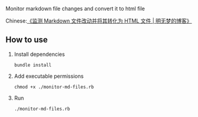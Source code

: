 Monitor markdown file changes and convert it to html file

Chinese:[《监测 Markdown 文件改动并将其转化为 HTML 文件 | 明无梦的博客》](http://www.dreamxu.com/monitor-markdown-file-changes-and-convert-it-to-html-file/)

## How to use

1.  Install dependencies

        bundle install

2.  Add executable permissions


        chmod +x ./monitor-md-files.rb

3.  Run

        ./monitor-md-files.rb
